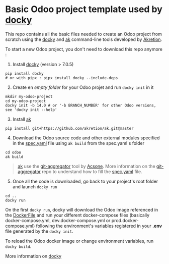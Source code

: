 # Basic Odoo project template used by [docky](https://github.com/akretion/docky)

This repo contains all the basic files needed to create an Odoo project from scratch using the [docky](https://github.com/akretion/docky) and [ak](https://github.com/akretion/ak) command-line tools developed by [Akretion](https://akretion.com).

To start a new Odoo project, you don't need to download this repo anymore :

1. Install [docky](https://github.com/akretion/docky) (version > 7.0.5)
```
pip install docky
# or with pipx : pipx install docky --include-deps
```

2. Create en *empty folder* for your Odoo projet and run `docky init` in it
```
mkdir my-odoo-project
cd my-odoo-project
docky init -b 14.0 # or '-b BRANCH_NUMBER' for other Odoo versions, see 'docky init --help'
```

3. Install [ak](https://github.com/akretion/ak)
```
pip install git+https://github.com/akretion/ak.git@master
```

4. Download the Odoo source code and other external modules specified in the [spec.yaml](odoo/spec.yaml) file using `ak build` from the spec.yaml's folder
```
cd odoo
ak build
```

> [ak](https://github.com/akretion/ak) use the [git-aggregator](https://github.com/acsone/git-aggregator) tool by [Acsone](https://www.acsone.eu/).
> More information on the [git-aggregator](https://github.com/acsone/git-aggregator) repo to understand how to fill the [spec.yaml](odoo/spec.yaml) file.

5. Once all the code is downloaded, go back to your project's root folder and launch `docky run`
```
cd ..
docky run
```

On the first `docky run`, docky will download the Odoo image referenced in the [DockerFile](odoo/Dockerfile) and run your different docker-compose files (basically docker-compose.yml, dev.docker-compose.yml or prod.docker-compose.yml) following the environment's variables registered in your **.env** file generated by the `docky init`.

To reload the Odoo docker image or change environment variables, run `docky build`.

More information on [docky](https://github.com/akretion/docky)

